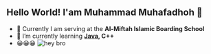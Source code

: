 ## Hello World! I'am Muhammad Muhafadhoh 👋

<!--
**kangfadho/kangfadho** is a ✨ _special_ ✨ repository because its `README.md` (this file) appears on your GitHub profile.

Here are some ideas to get you started:

- 🔭 I’m currently working on ...
- 🌱 I’m currently learning ...
- 👯 I’m looking to collaborate on ...
- 🤔 I’m looking for help with ...
- 💬 Ask me about ...
- 📫 How to reach me: ...
- 😄 Pronouns: ...
- ⚡ Fun fact: ...
-->
- 🔭 Currently I am serving at the **Al-Miftah Islamic Boarding School**
- 🌱 I’m currently learning **[Java](https:Java.com), C++**
- 😁😁😁
![hey bro](https://media.giphy.com/media/v1.Y2lkPTc5MGI3NjExNjMzbGNpNXVveThrOTB3NDltejR3dmFrcDBjMGRza3E0MGNhZTVvNiZlcD12MV9naWZzX3NlYXJjaCZjdD1n/5Zesu5VPNGJlm/giphy.gif)